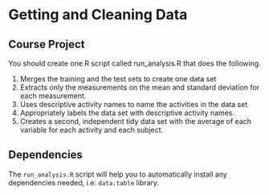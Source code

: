 # Getting and Cleaning Data

## Course Project 

You should create one R script called run_analysis.R that does the following.

1. Merges the training and the test sets to create one data set
2. Extracts only the measurements on the mean and standard deviation for each measurement.
3. Uses descriptive activity names to name the activities in the data set
4. Appropriately labels the data set with descriptive activity names.
5. Creates a second, independent tidy data set with the average of each variable for each activity and each subject.


## Dependencies

The ```run_analysis.R``` script will help you to automatically install any dependencies needed, i.e. ```data.table``` library. 
